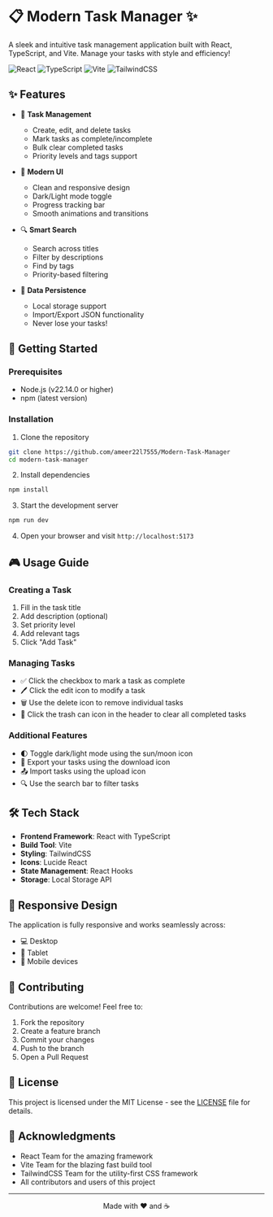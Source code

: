# 📋 Modern Task Manager ✨

A sleek and intuitive task management application built with React, TypeScript, and Vite. Manage your tasks with style and efficiency!

![React](https://img.shields.io/badge/React-18.3.1-61DAFB?logo=react)
![TypeScript](https://img.shields.io/badge/TypeScript-5.5.3-3178C6?logo=typescript)
![Vite](https://img.shields.io/badge/Vite-5.4.2-646CFF?logo=vite)
![TailwindCSS](https://img.shields.io/badge/TailwindCSS-3.4.1-38B2AC?logo=tailwind-css)

## ✨ Features

- 📝 **Task Management**
  - Create, edit, and delete tasks
  - Mark tasks as complete/incomplete
  - Bulk clear completed tasks
  - Priority levels and tags support

- 🎨 **Modern UI**
  - Clean and responsive design
  - Dark/Light mode toggle
  - Progress tracking bar
  - Smooth animations and transitions

- 🔍 **Smart Search**
  - Search across titles
  - Filter by descriptions
  - Find by tags
  - Priority-based filtering

- 💾 **Data Persistence**
  - Local storage support
  - Import/Export JSON functionality
  - Never lose your tasks!

## 🚀 Getting Started

### Prerequisites

- Node.js (v22.14.0 or higher)
- npm (latest version)

### Installation

1. Clone the repository
```bash
git clone https://github.com/ameer22l7555/Modern-Task-Manager
cd modern-task-manager
```

2. Install dependencies
```bash
npm install
```

3. Start the development server
```bash
npm run dev
```

4. Open your browser and visit `http://localhost:5173`

## 🎮 Usage Guide

### Creating a Task
1. Fill in the task title
2. Add description (optional)
3. Set priority level
4. Add relevant tags
5. Click "Add Task"

### Managing Tasks
- ✅ Click the checkbox to mark a task as complete
- 🖊️ Click the edit icon to modify a task
- 🗑️ Use the delete icon to remove individual tasks
- 🧹 Click the trash can icon in the header to clear all completed tasks

### Additional Features
- 🌓 Toggle dark/light mode using the sun/moon icon
- 💾 Export your tasks using the download icon
- 📤 Import tasks using the upload icon
- 🔍 Use the search bar to filter tasks

## 🛠️ Tech Stack

- **Frontend Framework**: React with TypeScript
- **Build Tool**: Vite
- **Styling**: TailwindCSS
- **Icons**: Lucide React
- **State Management**: React Hooks
- **Storage**: Local Storage API

## 📱 Responsive Design

The application is fully responsive and works seamlessly across:
- 💻 Desktop
- 📱 Tablet
- 📱 Mobile devices

## 🤝 Contributing

Contributions are welcome! Feel free to:
1. Fork the repository
2. Create a feature branch
3. Commit your changes
4. Push to the branch
5. Open a Pull Request

## 📄 License

This project is licensed under the MIT License - see the [LICENSE](LICENSE) file for details.

## 🙏 Acknowledgments

- React Team for the amazing framework
- Vite Team for the blazing fast build tool
- TailwindCSS Team for the utility-first CSS framework
- All contributors and users of this project

---

<div align="center">
Made with ❤️ and ☕
</div>
